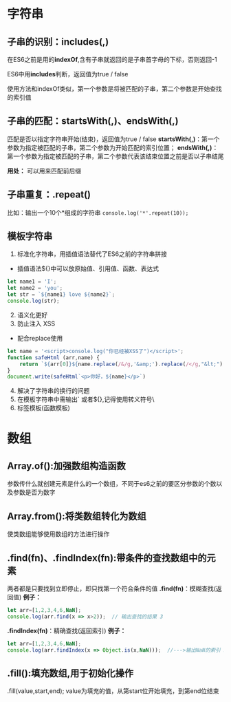 # 字符串 #

## 子串的识别：includes(,) ##
在ES6之前是用的**indexOf**,含有子串就返回的是子串首字母的下标，否则返回-1

ES6中用**includes**判断，返回值为true / false

使用方法和indexOf类似，第一个参数是将被匹配的子串，第二个参数是开始查找的索引值

## 子串的匹配：startsWith(,)、endsWith(,) ##

匹配是否以指定字符串开始(结束)，返回值为true / false
**startsWith(,)**：第一个参数为指定被匹配的子串，第二个参数为开始匹配的索引位置；
**endsWith(,)**：第一个参数为指定被匹配的子串，第二个参数代表该结束位置之前是否以子串结尾

**用处：**
可以用来匹配前后缀

## 子串重复：.repeat() ##

比如：输出一个10个*组成的字符串
`console.log('*'.repeat(10));`

## 模板字符串 ##

1. 标准化字符串，用插值语法替代了ES6之前的字符串拼接
+ 插值语法${}中可以放原始值、引用值、函数、表达式
```javascript
let name1 = 'I';
let name2 = 'you';
let str = `${name1} love ${name2}`;
console.log(str);
```
2. 语义化更好
3. 防止注入 XSS
+ 配合replace使用
```javascript
let name = '<script>console.log("你已经被XSS了")</script>';
function safeHtml (arr,name) {
    return `${arr[0]}${name.replace(/&/g,'&amp;').replace(/</g,"&lt;").replace(/>/g,"&gt")}${arr[1]}`
}
document.write(safeHtml`<p>你好，${name}</p>`)
```
4. 解决了字符串的换行的问题
5. 在模板字符串中需输出` 或者${},记得使用转义符号\
6. 标签模板(函数模板)

# 数组 #

## Array.of():加强数组构造函数 ##

参数传什么就创建元素是什么的一个数组，不同于es6之前的要区分参数的个数以及参数是否为数字

## Array.from():将类数组转化为数组 ##

使类数组能够使用数组的方法进行操作

## .find(fn)、.findIndex(fn):带条件的查找数组中的元素 ##

两者都是只要找到立即停止，即只找第一个符合条件的值
**.find(fn)**：模糊查找(返回值)
**例子：**
```javascript
let arr=[1,2,3,4,6,NaN];
console.log(arr.find(x => x>2));  // 输出查找的结果 3
```
**.findIndex(fn)**：精确查找(返回索引)
**例子：**
```javascript
let arr=[1,2,3,4,6,NaN];
console.log(arr.findIndex(x => Object.is(x,NaN)));  //--->输出NaN的索引 5
```

## .fill():填充数组,用于初始化操作 ##

.fill(value,start,end);
value为填充的值，从第start位开始填充，到第end位结束

